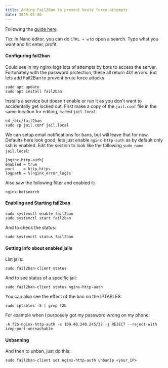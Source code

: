 ```yaml
---
title: Adding Fail2Ban to prevent brute force attempts
date: 2025-01-30
---
```

Following the [guide here](https://www.digitalocean.com/community/tutorials/how-to-protect-an-nginx-server-with-fail2ban-on-ubuntu-20-04).

Tip: In Nano editor, you can do `CTRL + w` to open a search. Type what you want and hit enter, profit.
#### Configuring fail2ban
Could see in my nginx logs lots of attempts by bots to access the server. Fortunately with the password protection, these all return 401 errors. But lets add Fail2Ban to prevent brute force attacks.
```
sudo apt update
sudo apt install fail2ban
```
<!--more-->
Installs a service but doesn't enable or run it as you don't want to accidentally get locked out.
First make a copy of the `jail.conf` file in the same location for editing, called `jail.local`.
```
cd /etc/fail2ban
sudo cp jail.conf jail.local
```
We can setup email notifications for bans, but will leave that for now. Defaults here look good, lets just enable `nginx-http-auth` as by default only ssh is enabled.
Edit the section to look like the following `sudo nano jail.local`:
```
[nginx-http-auth]
enabled = true
port    = http,https
logpath = %(nginx_error_log)s
```
Also saw the following filter and enabled it:
```
nginx-botsearch
```

#### Enabling and Starting fail2ban
```
sudo systemctl enable fail2ban
sudo systemctl start fail2ban
```
And to check the status:
```
sudo systemctl status fail2ban
```

#### Getting info about enabled jails
List jails:
```
sudo fail2ban-client status
```
And to see status of a specific jail:
```
sudo fail2ban-client status nginx-http-auth
```
You can also see the effect of the ban on the IPTABLES:
```
sudo iptables -S | grep f2b
```
For example when I purposely got my password wrong on my phone:
```
-A f2b-nginx-http-auth -s 109.40.240.245/32 -j REJECT --reject-with icmp-port-unreachable
```
#### Unbanning
And then to unban, just do this:
```
sudo fail2ban-client set nginx-http-auth unbanip <your_IP>
```


